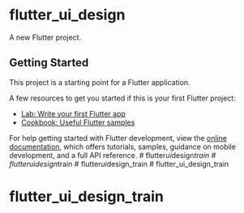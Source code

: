 # flutter_ui_design

A new Flutter project.

## Getting Started

This project is a starting point for a Flutter application.

A few resources to get you started if this is your first Flutter project:

- [Lab: Write your first Flutter app](https://docs.flutter.dev/get-started/codelab)
- [Cookbook: Useful Flutter samples](https://docs.flutter.dev/cookbook)

For help getting started with Flutter development, view the
[online documentation](https://docs.flutter.dev/), which offers tutorials,
samples, guidance on mobile development, and a full API reference.
#   f l u t t e r _ u i _ d e s i g n _ t r a i n  
 #   f l u t t e r _ u i _ d e s i g n _ t r a i n  
 #   f l u t t e r _ u i _ d e s i g n _ t r a i n  
 # flutter_ui_design_train
# flutter_ui_design_train
